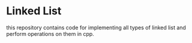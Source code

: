 # Linked List 
this repository contains code for implementing all types of linked list and perform operations on them in cpp.  
